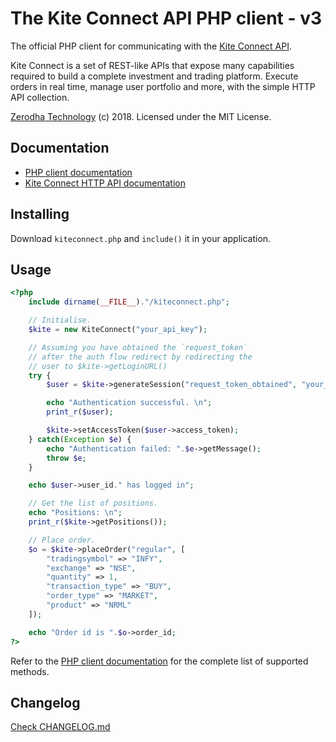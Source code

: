 # The Kite Connect API PHP client - v3
The official PHP client for communicating with the [Kite Connect API](https://kite.trade).

Kite Connect is a set of REST-like APIs that expose many capabilities required to build a complete investment and trading platform. Execute orders in real time, manage user portfolio and more, with the simple HTTP API collection.

[Zerodha Technology](http://zerodha.com) (c) 2018. Licensed under the MIT License.

## Documentation
- [PHP client documentation](https://kite.trade/docs/phpkiteconnect/v3)
- [Kite Connect HTTP API documentation](https://kite.trade/docs/connect/v3)

## Installing
Download `kiteconnect.php` and `include()` it in your application.

## Usage
```php
<?php
    include dirname(__FILE__)."/kiteconnect.php";

    // Initialise.
    $kite = new KiteConnect("your_api_key");

    // Assuming you have obtained the `request_token`
    // after the auth flow redirect by redirecting the
    // user to $kite->getLoginURL()
    try {
        $user = $kite->generateSession("request_token_obtained", "your_api_secret");

        echo "Authentication successful. \n";
        print_r($user);

        $kite->setAccessToken($user->access_token);
    } catch(Exception $e) {
        echo "Authentication failed: ".$e->getMessage();
        throw $e;
    }

    echo $user->user_id." has logged in";

    // Get the list of positions.
    echo "Positions: \n";
    print_r($kite->getPositions());

    // Place order.
    $o = $kite->placeOrder("regular", [
        "tradingsymbol" => "INFY",
        "exchange" => "NSE",
        "quantity" => 1,
        "transaction_type" => "BUY",
        "order_type" => "MARKET",
        "product" => "NRML"
    ]);

    echo "Order id is ".$o->order_id;
?>
```

Refer to the [PHP client documentation](https://kite.trade/docs/phpkiteconnect/v3) for the complete list of supported methods.

## Changelog
[Check CHANGELOG.md](CHANGELOG.md)

